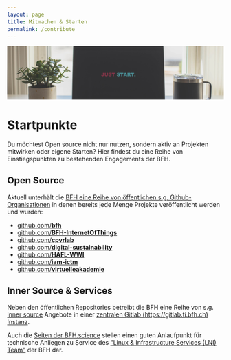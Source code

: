 ```yaml
---
layout: page
title: Mitmachen & Starten
permalink: /contribute
---
```


[![](img/start.jpg)](https://unsplash.com/de/fotos/y5_mFlLMwJk)

# Startpunkte

Du möchtest Open source nicht nur nutzen, sondern aktiv an Projekten mitwirken oder eigene Starten? Hier findest du eine Reihe von Einstiegspunkten zu bestehenden Engagements der BFH.

## Open Source

Aktuell unterhält die [BFH eine Reihe von öffentlichen s.g. Github-Organisationen](https://ossbenchmark.com/institutions/bfh) in denen bereits jede Menge Projekte veröffentlicht werden und wurden:
 - [github.com/**bfh**](http://github.com/bfh/)
 - [github.com/**BFH-InternetOfThings**](http://github.com/BFH-InternetOfThings/)
 - [github.com/**cpvrlab**](http://github.com/cpvrlab/)
 - [github.com/**digital-sustainability**](http://github.com/digital-sustainability/)
 - [github.com/**HAFL-WWI**](http://github.com/HAFL-WWI/)
 - [github.com/**iam-ictm**](http://github.com/iam-ictm/)
 - [github.com/**virtuelleakademie**](http://github.com/virtuelleakademie/)

## Inner Source & Services

Neben den öffentlichen Repositories betreibt die BFH eine Reihe von s.g. [inner source](https://de.wikipedia.org/wiki/Inner_Source) Angebote in einer [zentralen Gitlab (https://gitlab.ti.bfh.ch) Instanz](https://gitlab.ti.bfh.ch).

Auch die [Seiten der BFH.science](https://bfh.science) stellen einen guten Anlaufpunkt für technische Anliegen zu Service des ["Linux & Infrastructure Services (LNI) Team"](https://web.bfh.info/team/about/) der BFH dar.
